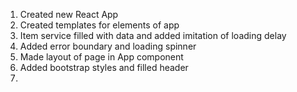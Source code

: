 1. Created new React App
2. Created templates for elements of app
3. Item service filled with data and added imitation of loading delay
4. Added error boundary and loading spinner
5. Made layout of page in App component
6. Added bootstrap styles and filled header
7. 